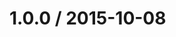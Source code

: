 <!--mdast setext-->

<!--lint disable no-multiple-toplevel-headings -->

1.0.0 / 2015-10-08
==================
